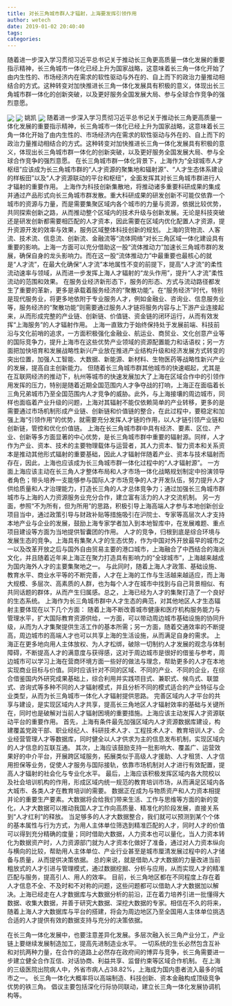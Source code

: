 ```yaml
---
title: 对长三角城市群人才辐射，上海要发挥引领作用
author: wetech
date: 2019-01-02 20:40:40
tags: 
categories: 
---
```

随着进一步深入学习贯彻习近平总书记关于推动长三角更高质量一体化发展的重要指示精神，长三角城市一体化已经上升为国家战略，这意味着长三角一体化开始了由内生性的、市场经济内在需求的软性驱动与外在的、自上而下的政治力量推动相结合的方式。这种转变对加快推进长三角一体化发展具有积极的意义，体现出长三角城市群一体化的创新突破，以及更好服务全国发展大局、参与全球合作竞争的强烈意愿。
<!-- more -->
<img align="center" border="0" src="https://imgcdn.yicai.com/uppics/images/2019/01/7852f34439a45bb94e3ae6089ee685df.jpg" />
<img align="center" border="0" src="https://imgcdn.yicai.com/uppics/images/2019/01/e25c2f5984592d557d91ae0b5fa08423.jpg" />
姚凯
<img align="center" border="0" src="https://imgcdn.yicai.com/uppics/images/2019/01/cef583249383adc8913fcac6065fa0fb.jpg" />
随着进一步深入学习贯彻习近平总书记关于推动长三角更高质量一体化发展的重要指示精神，长三角城市一体化已经上升为国家战略，这意味着长三角一体化开始了由内生性的、市场经济内在需求的软性驱动与外在的、自上而下的政治力量推动相结合的方式。这种转变对加快推进长三角一体化发展具有积极的意义，体现出长三角城市群一体化的创新突破，以及更好服务全国发展大局、参与全球合作竞争的强烈意愿。
在长三角城市群一体化背景下，上海作为“全球城市人才枢纽”应该成为长三角城市群的“人才资源的聚集地和辐射源”、“人才生态体系建设的样板田”以及“人才资源联动的平台和枢纽”，全面发挥其对长三角城市群进行人才辐射的重要作用。
上海作为科技创新集散地，将推动诸多重要科研成果的集成并通过产品形式向长三角城市群发散。重大科研成果的研发创新不可能仅依靠一个城市的资源与力量，而是需要集聚区域内各个城市的力量与资源，依据比较优势，共同探索创新之路，从而推动整个区域内的技术升级与创新发展。无论是科技突破还是研发创新都需要相匹配的人才资本，因此需要在区域内优化配置人才资源，提升资源开发的效率与效果，服务区域整体科技创新的规划。
上海的货物流、人客流、技术流、信息流、创新流、金融流等“流体网络”对长三角区域一体化建设具有重要的影响。上海一方面可以充分借助这一股“流体推动力”加速长三角城市群的发展，确保自身的龙头影响力。而在这一股“流体推动力”中最重要也最核心的就是“人才流”，在最大化确保“人才流”本地属性不变的前提下，提高“人才流”的柔性流动速率与领域，从而进一步发挥上海人才辐射的“龙头作用”，提升“人才流”柔性流动的范围和效果。
在服务业经济新形态下，服务的形态、方式与流动路径都发生了重要的革新，更多是承载着服务经济的“聚散功能”。在“服务经济”时代，特别是现代服务业，将更多地依附于专业服务人才，例如金融业、咨询业、信息服务业等，服务经济的“聚散功能”则需要通过服务人才链将服务内容与上下游产业连接起来，从而形成完整的产业链、创新链、价值链、资金链的闭环运行，从而有效发挥“上海服务”的人才辐射作用。
上海一直致力于始终保持处于发展前端、科技前沿与文化前哨的追求，一方面积极强化金融业、航运业、商贸业、文化创意产业等的国际竞争力，提升上海市在这些优势产业领域的资源配置能力和话语权；另一方面把加快培育和发展战略性新兴产业放在推进产业结构升级和经济发展方式转变的突出位置，加强人工智能、大数据、新能源、新材料、生物医药等战略性新兴产业的发展，提高自主创新能力。
但随着长三角城市群其他城市的快速崛起，尤其是在互联网经济的推动下，杭州等城市的快速发展加大了上海在区域合作中的引领作用发挥的压力，特别是随着近期全国范围内人才争夺战的打响，上海正在面临着长三角兄弟城市乃至全国范围内人才竞争的威胁。此外，与上海接壤的周边城市，同样也面临着产业升级的问题，上海对其辐射不能仅依赖简单的产业转移，更多的是需要通过市场机制形成产业链、创新链和价值链的整合，在此过程中，要稳定和加强上海“引领作用”的优势，就需要充分发挥人才链的作用，以人才链引领产业链和创新链，管控和优化价值链。
上海在长三角城市群中具有经济、要素、区位、产业、创新等多方面显著的中心优势，是长三角城市群中重要的辐射源。同样，人才作为产业、资本、技术的主要物理载体与运营者，其人力资本、智力资本和关系资本是推动其他形式辐射的重要基础，因此人才辐射伴随着产业、资本与技术辐射而存在，因此，上海也应该成为长三角城市群一体化过程中的“人才辐射源”。
一方面上海应该主动在长三角人才整体布局和人才市场一体化战略规划制定中扮演领导者角色；带头培养一支能够参与国际人才市场竞争的人才开发队伍，努力提升人才供给质量和人才治理能力，打造长三角的人才总体竞争力；通过加强长三角城市群城市与上海的人力资源服务业充分合作，建立富有活力的人才交流机制。
另一方面，参照“不为所有，但为所用”的思路，积极引导上海高端人才参与本地创新创业项目当中，通过政策引导与财政补贴等措施吸引在沪院士、专家等高层次人才支持本地产业与企业的发展，鼓励上海专家学者加入到本地智库中，在发展难题、重点项目建设等方面为当地提供智囊团的作用。
人才的竞争，归根到底是综合环境与发展生态的竞争。上海具有集聚人才的生态优势，作为中国对外开放最早的城市之一以及改革开放之后与国外自由贸易主要的港口城市，上海融合了中西结合的海派文化，并且随着近年来上海正在聚力打造具有影响力的“全球城市”，上海越来越成为国内海外人才的主要集聚地之一。
与此同时，随着上海人才政策、基础设施、教育水平、商业水平等的不断完善，人才在上海的工作与生活越来越适应，而上海大规模、多层次、高素质的人群，也为每个人才在城市中找到与自己背景相似、有共同话题的群体，从而产生归属感。总之，上海已经为人才的集聚打造了一个良好的生态系统。
上海作为长三角城市群中人才生态的典范，对其他地区人才生态辐射主要体现在以下几个方面：
随着上海不断改善城市健康和医疗机构服务能力与管理水平，扩大国际教育资源供给，一方面，可以带动周边城市基础设施的协同升级，从而为人才集聚提供生活工作的基本所需；另一方面，随着交通效率的不断提高，周边城市的高端人才也可以共享上海的生活设施，从而满足自身的需求。
上海正在更多地向用人主体放权、为人才松绑，破除一切制约人才发展的观念与体制障碍，不断提高人才的满意度与获得感，这对于周边城市是很好的借鉴与参考，周边城市可以学习上海在营商环境方面一些好的做法与理念，帮助更多的人才在本地实现商业目标与价值。同时应该针对不同的区域、不同的产业、不同的企业，在综合借鉴国内外研究成果基础上，综合利用并实践项目式、兼职式、候鸟式、联盟式、咨询式等多种不同的人才辐射模式，并且分析不同的模式适合的产业特征与企业类型，从而为长三角城市一体化人才辐射提供思路。
完善区域内人才平台的共享与建设，是实现区域内人才共享，提高长三角地区人才辐射效率的基础与关键所在，同时也是破解对当前人才辐射困境的重要措施。上海应该主动发挥人才资源联动平台的重要作用。
首先，上海有条件最先加强区域内人才资源数据库建设，构建覆盖党政干部、职业经纪人、科研技术人才、工程技术人才、教育培训人才、企业经营管理人才等数据库，同时健全以人才供求为主的信息发布机制，实现区域内的人才信息的互联互通。
其次，上海应该鼓励支持一批影响大、覆盖广、运营效果好的中介平台，开展跨区域服务，拓展类似于高级人才援助、人才租赁、人才信用担保等业务，促使人才服务与国际接轨，依靠市场机制对人才进行有效配置，提高人才辐射的社会化与专业化水平。
最后，上海应该积极发挥区域内各大院校以及社会培训机构的作用，形成区域内统一规范的教育培训市场，从而满足区域内各大城市、各类人才在教育培训的需要。
数据正在成为与物质资产和人力资本相提并论的重要生产要素。大数据将会给我们带来生活、工作与思维等方面的新的变化，人才大数据可以推动我国人才工作向高质量、精准化的阶段发展，直接关系到“人才红利”的释放。
当足够多的人才大数据整合，我们就可以预测到某个个体的基本属性与行为方式，为用人主体单位筛选到精准匹配的人才，同时人才的价值可以得到充分精确的度量；同时借助大数据，人力资本也可以量化，当人力资本转化为数据资产时，人力资源部门就为人才资本化做好了准备，通过对人力资本纵向与横向的比较，帮助用人主体单位、产业行业甚至是城市厘清发展过程中的人才储备与质量，从而提供决策依据。
总的来说，就是借助人才大数据的力量改进当前粗放式的人才引进与管理模式，通过数据挖掘、分析与应用，从而实现人才的精准匹配与服务，提高引人、用人的效率。
目前，长三角地区都在不同程度上存在着人才信息不全、不及时和不对称的问题，这些问题都可以借助人才大数据加以解决。上海已经走在人才数据库与大数据分析的前沿，正在着力培养引进一批懂得大数据、收集大数据，并善于研究大数据、深挖大数据的专家。相信在不久的将来，随着上海人才大数据库与平台的搭建，将会为周边地区乃至全国用人主体单位挑选合适的人才提供有效的数据支持与充分的决策依据。
 
 
在长三角一体化发展中，也要注意差异化发展。多层次融入长三角产业分工，产业链上要继续发展制造加工，提高先进制造业水平。
一切系统的生长必然包含互补和对抗两种力量，在合作的道路上必然存在政府间的博弈与竞争，长三角需要进一步建立健全合作互信、对话协商、利益共享、监督约束等区域合作机制。
在上海的三级医院出院病人中，外省市病人占38.82%，上海成为国内患者流入最多的城市之一。
长三角一体化大概率将以高端制造、科技创新、资本金融构成顶级竞争优势的铁三角。
倡议主要包括深化行际协同联动，建立长三角一体化发展协调机构等。
